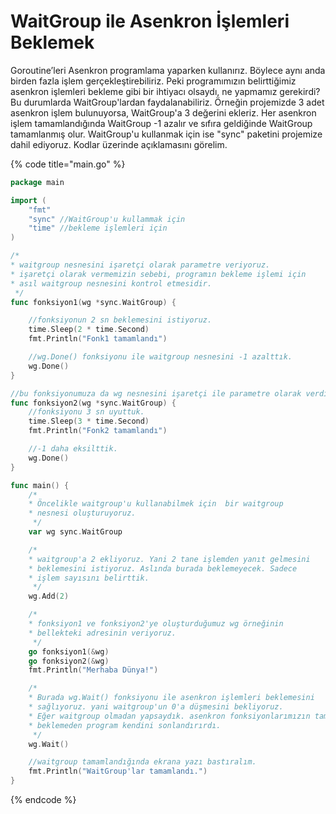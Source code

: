 # WaitGroup ile Asenkron İşlemleri Beklemek

Goroutine’leri Asenkron programlama yaparken kullanırız. Böylece aynı anda birden fazla işlem gerçekleştirebiliriz. Peki programımızın belirttiğimiz asenkron işlemleri bekleme gibi bir ihtiyacı olsaydı, ne yapmamız gerekirdi? Bu durumlarda WaitGroup'lardan faydalanabiliriz. Örneğin projemizde 3 adet asenkron işlem bulunuyorsa, WaitGroup'a 3 değerini ekleriz. Her asenkron işlem tamamlandığında WaitGroup -1 azalır ve sıfıra geldiğinde WaitGroup tamamlanmış olur. WaitGroup'u kullanmak için ise "sync" paketini projemize dahil ediyoruz. Kodlar üzerinde açıklamasını görelim.

{% code title="main.go" %}
```go
package main

import (
	"fmt"
	"sync" //WaitGroup'u kullammak için
	"time" //bekleme işlemleri için
)

/*
* waitgroup nesnesini işaretçi olarak parametre veriyoruz.
* işaretçi olarak vermemizin sebebi, programın bekleme işlemi için
* asıl waitgroup nesnesini kontrol etmesidir.
 */
func fonksiyon1(wg *sync.WaitGroup) {

	//fonksiyonun 2 sn beklemesini istiyoruz.
	time.Sleep(2 * time.Second)
	fmt.Println("Fonk1 tamamlandı")

	//wg.Done() fonksiyonu ile waitgroup nesnesini -1 azalttık.
	wg.Done()
}

//bu fonksiyonumuza da wg nesnesini işaretçi ile parametre olarak verdik.
func fonksiyon2(wg *sync.WaitGroup) {
	//fonksiyonu 3 sn uyuttuk.
	time.Sleep(3 * time.Second)
	fmt.Println("Fonk2 tamamlandı")

	//-1 daha eksilttik.
	wg.Done()
}

func main() {
	/*
	* Öncelikle waitgroup'u kullanabilmek için  bir waitgroup
	* nesnesi oluşturuyoruz.
	 */
	var wg sync.WaitGroup

	/*
	* waitgroup'a 2 ekliyoruz. Yani 2 tane işlemden yanıt gelmesini
	* beklemesini istiyoruz. Aslında burada beklemeyecek. Sadece
	* işlem sayısını belirttik.
	 */
	wg.Add(2)

	/*
	* fonksiyon1 ve fonksiyon2'ye oluşturduğumuz wg örneğinin
	* bellekteki adresinin veriyoruz.
	 */
	go fonksiyon1(&wg)
	go fonksiyon2(&wg)
	fmt.Println("Merhaba Dünya!")

	/*
	* Burada wg.Wait() fonksiyonu ile asenkron işlemleri beklemesini
	* sağlıyoruz. yani waitgroup'un 0'a düşmesini bekliyoruz.
	* Eğer waitgroup olmadan yapsaydık. asenkron fonksiyonlarımızın tamamlanmasını
	* beklemeden program kendini sonlandırırdı.
	 */
	wg.Wait()

	//waitgroup tamamlandığında ekrana yazı bastıralım.
	fmt.Println("WaitGroup'lar tamamlandı.")
}
```
{% endcode %}

